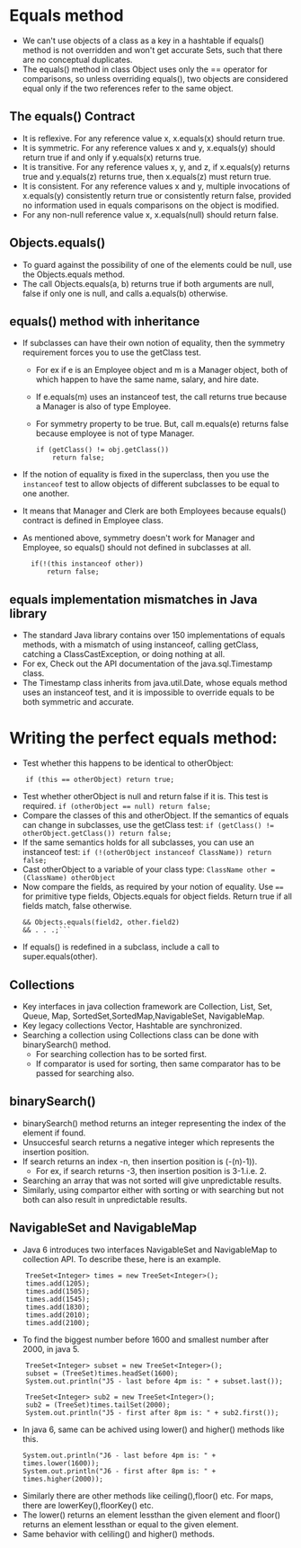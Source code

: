 # Equals method

- We can't use objects of a class as a key in a hashtable if equals() method is not overridden and won't get accurate Sets, such that there are no conceptual duplicates.
- The equals() method in class Object uses only the == operator for comparisons, so unless overriding equals(),  two objects are considered equal only if the two references refer to the same object.

## The equals() Contract

- It is reflexive. For any reference value x, x.equals(x) should return true.<br>
- It is symmetric. For any reference values x and y, x.equals(y) should return true if and only if y.equals(x) returns true.<br>
- It is transitive. For any reference values x, y, and z, if x.equals(y) returns true and y.equals(z) returns true, then x.equals(z) must return true.<br>
- It is consistent. For any reference values x and y, multiple invocations of x.equals(y) consistently return true or consistently return false, provided no information used in equals comparisons on the object is modified.<br>
- For any non-null reference value x, x.equals(null) should return false.

## Objects.equals()

- To guard against the possibility of one of the elements could be null, use the Objects.equals method.
- The call Objects.equals(a, b) returns true if both arguments are null, false if only one is null, and calls a.equals(b) otherwise.

## equals() method with inheritance

- If subclasses can have their own notion of equality, then the symmetry requirement forces you to use the getClass test.
  - For ex if e is an Employee object and m is a Manager object, both of which happen to have the same name, salary, and hire date.
  - If e.equals(m) uses an instanceof test, the call returns true because a Manager is also of type Employee.
  - For symmetry property to be true. But, call m.equals(e) returns false because employee is not of type Manager.	

		if (getClass() != obj.getClass())
			return false;

		
- If the notion of equality is fixed in the superclass, then you use the `instanceof` test to allow objects of different subclasses to be equal to one another.
- It means that Manager and Clerk are both Employees because equals() contract is defined in Employee class.
- As mentioned above, symmetry doesn't work for Manager and Employee, so equals() should not defined in subclasses at all.

		if(!(this instanceof other))
			return false;

## equals implementation mismatches in Java library

- The standard Java library contains over 150 implementations of equals methods, with a mismatch of using instanceof, 
calling getClass, catching a ClassCastException, or doing nothing at all.
- For ex, Check out the API documentation of the java.sql.Timestamp class.
- The Timestamp class inherits from java.util.Date, whose equals method uses an instanceof test, and it is impossible to override equals to be both symmetric and accurate.

# Writing the perfect equals method:

- Test whether this happens to be identical to otherObject:
```
	if (this == otherObject) return true;
```
- Test whether otherObject is null and return false if it is. This test is required.
	```if (otherObject == null) return false;```
- Compare the classes of this and otherObject. If the semantics of equals can change in subclasses, use the getClass test:
	```if (getClass() != otherObject.getClass()) return false;```
- If the same semantics holds for all subclasses, you can use an instanceof test:
	```if (!(otherObject instanceof ClassName)) return false;```
- Cast otherObject to a variable of your class type:
	```ClassName other = (ClassName) otherObject```
- Now compare the fields, as required by your notion of equality. Use `==` for primitive type fields, Objects.equals for object fields. 
Return true if all fields match, false otherwise.
	```return field1 == other.field1
	&& Objects.equals(field2, other.field2)
	&& . . .;```
	
- If equals() is redefined in a subclass, include a call to super.equals(other).

## Collections

- Key interfaces in java collection framework are Collection, List, Set, Queue, Map, SortedSet,SortedMap,NavigableSet, NavigableMap.
- Key legacy collections Vector, Hashtable are synchronized.
- Searching a collection using Collections class can be done with binarySearch() method.
  - For searching collection has to be sorted first.
  - If comparator is used for sorting, then same comparator has to be passed for searching also. 

## binarySearch()

- binarySearch() method returns an integer representing the index of the element if found.
- Unsuccesful search returns a negative integer which represents the insertion position.
- If search returns an index -n, then insertion position is (-(n)-1)).
  - For ex, if search returns -3, then insertion position is 3-1.i.e. 2.
- Searching an array that was not sorted will give unpredictable results.
- Similarly, using compartor either with sorting or with searching but not both can also result in unpredictable results.

## NavigableSet and NavigableMap

- Java 6 introduces two interfaces NavigableSet and NavigableMap to collection API. To describe these, here is an example.
```
	TreeSet<Integer> times = new TreeSet<Integer>();
	times.add(1205); 
	times.add(1505);
	times.add(1545);
	times.add(1830);
	times.add(2010);
	times.add(2100);
```
- To find the biggest number before 1600 and smallest number after 2000, in java 5.
```
	TreeSet<Integer> subset = new TreeSet<Integer>();
	subset = (TreeSet)times.headSet(1600);
	System.out.println("J5 - last before 4pm is: " + subset.last());
	
	TreeSet<Integer> sub2 = new TreeSet<Integer>();
	sub2 = (TreeSet)times.tailSet(2000);
	System.out.println("J5 - first after 8pm is: " + sub2.first());
```	
- In java 6, same can be achived using lower() and higher() methods like this.
	```
	System.out.println("J6 - last before 4pm is: " + times.lower(1600));
	System.out.println("J6 - first after 8pm is: " + times.higher(2000));	
	```
- Similarly there are other methods like ceiling(),floor() etc. For maps, there are lowerKey(),floorKey() etc. 
- The lower() returns an element lessthan the given element and floor() returns an element lessthan or equal to the given element.
- Same behavior with celiling() and higher() methods.



